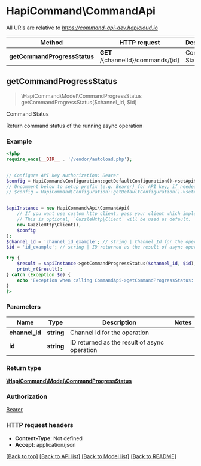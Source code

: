 # HapiCommand\CommandApi

All URIs are relative to *https://command-api-dev.hapicloud.io*

Method | HTTP request | Description
------------- | ------------- | -------------
[**getCommandProgressStatus**](CommandApi.md#getCommandProgressStatus) | **GET** /{channelId}/commands/{id} | Command Status



## getCommandProgressStatus

> \HapiCommand\Model\CommandProgressStatus getCommandProgressStatus($channel_id, $id)

Command Status

Return command status of the running async operation

### Example

```php
<?php
require_once(__DIR__ . '/vendor/autoload.php');


// Configure API key authorization: Bearer
$config = HapiCommand\Configuration::getDefaultConfiguration()->setApiKey('Authorization', 'YOUR_API_KEY');
// Uncomment below to setup prefix (e.g. Bearer) for API key, if needed
// $config = HapiCommand\Configuration::getDefaultConfiguration()->setApiKeyPrefix('Authorization', 'Bearer');


$apiInstance = new HapiCommand\Api\CommandApi(
    // If you want use custom http client, pass your client which implements `GuzzleHttp\ClientInterface`.
    // This is optional, `GuzzleHttp\Client` will be used as default.
    new GuzzleHttp\Client(),
    $config
);
$channel_id = 'channel_id_example'; // string | Channel Id for the operation
$id = 'id_example'; // string | ID returned as the result of async operation

try {
    $result = $apiInstance->getCommandProgressStatus($channel_id, $id);
    print_r($result);
} catch (Exception $e) {
    echo 'Exception when calling CommandApi->getCommandProgressStatus: ', $e->getMessage(), PHP_EOL;
}
?>
```

### Parameters


Name | Type | Description  | Notes
------------- | ------------- | ------------- | -------------
 **channel_id** | **string**| Channel Id for the operation |
 **id** | **string**| ID returned as the result of async operation |

### Return type

[**\HapiCommand\Model\CommandProgressStatus**](../Model/CommandProgressStatus.md)

### Authorization

[Bearer](../../README.md#Bearer)

### HTTP request headers

- **Content-Type**: Not defined
- **Accept**: application/json

[[Back to top]](#) [[Back to API list]](../../README.md#documentation-for-api-endpoints)
[[Back to Model list]](../../README.md#documentation-for-models)
[[Back to README]](../../README.md)

